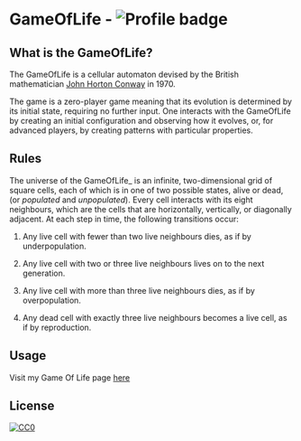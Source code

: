 # GameOfLife  - ![Profile badge](https://img.shields.io/badge/made--by-sonny--maan-critical)

## What is the GameOfLife?


The  GameOfLife is a  cellular automaton devised by the British  mathematician [John Horton Conway](https://en.wikipedia.org/wiki/John_Horton_Conway "John Horton Conway")  in 1970.

The game is a  zero-player game meaning that its evolution is determined by its initial state, requiring no further input. One interacts with the GameOfLife by creating an initial configuration and observing how it evolves, or, for advanced players, by creating patterns with particular properties.

## Rules
The universe of the GameOfLife_ is an infinite, two-dimensional  grid of square cells, each of which is in one of two possible states, alive or dead, (or _populated_ and _unpopulated_). Every cell interacts with its eight neighbours, which are the cells that are horizontally, vertically, or diagonally adjacent. At each step in time, the following transitions occur:

1.  Any live cell with fewer than two live neighbours dies, as if by underpopulation.

2.  Any live cell with two or three live neighbours lives on to the next generation.

3.  Any live cell with more than three live neighbours dies, as if by overpopulation.

4.  Any dead cell with exactly three live neighbours becomes a live cell, as if by reproduction.

## Usage
Visit my Game Of Life page [here](https://sonny-maan.github.io/GameOfLife/)
## License
[![CC0](https://licensebuttons.net/p/zero/1.0/88x31.png)](https://creativecommons.org/publicdomain/zero/1.0/)
